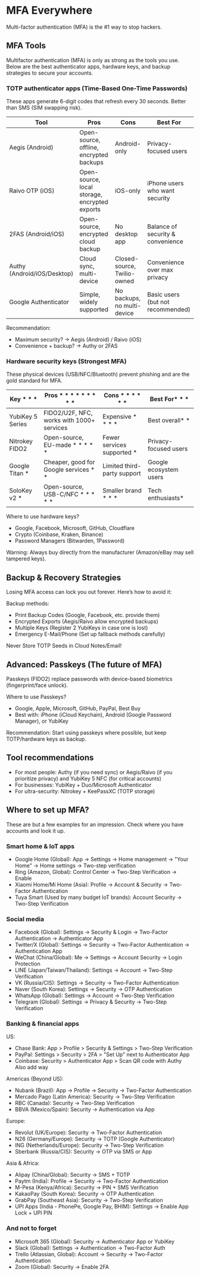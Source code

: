 # MFA Everywhere

Multi-factor authentication (MFA) is the #1 way to stop hackers.

## MFA Tools

Multifactor authentication (MFA) is only as strong as the tools you use. Below are the best authenticator apps, hardware keys, and backup strategies to secure your accounts.

### TOTP authenticator apps (Time-Based One-Time Passwords)

These apps generate 6-digit codes that refresh every 30 seconds. Better than SMS (SIM swapping risk).

| Tool	| Pros	| Cons	| Best For |
|-------|----------|-----|---------|
| Aegis (Android)	| Open-source, offline, encrypted backups	| Android-only	| Privacy-focused users |
| Raivo OTP (iOS)	| Open-source, local storage, encrypted exports	| iOS-only	| iPhone users who want security |
| 2FAS (Android/iOS)	| Open-source, encrypted cloud backup	| No desktop app	| Balance of security & convenience |
| Authy (Android/iOS/Desktop)	| Cloud sync, multi-device	| Closed-source, Twilio-owned	| Convenience over max privacy |
| Google Authenticator	| Simple, widely supported	| No backups, no multi-device	| Basic users (but not recommended) |

Recommendation:

* Maximum security? → Aegis (Android) / Raivo (iOS)
* Convenience + backup? → Authy or 2FAS

### Hardware security keys (Strongest MFA)

These physical devices (USB/NFC/Bluetooth) prevent phishing and are the gold standard for MFA.

| Key	* * *   | Pros	* * * * * * * * *   | Cons	* * * * * * | Best For* * *    |
|-------------------|--------------------------------------------|------------------------------|------------------------|
| YubiKey 5 Series	 | FIDO2/U2F, NFC, works with 1000+ services	 | Expensive	* * * *    | Best overall* *    |
| Nitrokey FIDO2	   | Open-source, EU-made	* * * * *   | Fewer services supported	* | Privacy-focused users  |
| Google Titan	*  | Cheaper, good for Google services	* *  | Limited third-party support	 | Google ecosystem users | 
| SoloKey v2	*    | Open-source, USB-C/NFC	* * * * * | Smaller brand	* * *    | Tech enthusiasts*    | 

Where to use hardware keys?

* Google, Facebook, Microsoft, GitHub, Cloudflare
* Crypto (Coinbase, Kraken, Binance)
* Password Managers (Bitwarden, 1Password)

Warning: Always buy directly from the manufacturer (Amazon/eBay may sell tampered keys).

## Backup & Recovery Strategies

Losing MFA access can lock you out forever. Here’s how to avoid it:

Backup methods:

* Print Backup Codes (Google, Facebook, etc. provide them)
* Encrypted Exports (Aegis/Raivo allow encrypted backups)
* Multiple Keys (Register 2 YubiKeys in case one is lost)
* Emergency E-Mail/Phone (Set up fallback methods carefully)

Never Store TOTP Seeds in Cloud Notes/Email!

## Advanced: Passkeys (The future of MFA)

Passkeys (FIDO2) replace passwords with device-based biometrics (fingerprint/face unlock).

Where to use Passkeys?

* Google, Apple, Microsoft, GitHub, PayPal, Best Buy
* Best with: iPhone (iCloud Keychain), Android (Google Password Manager), or YubiKey

Recommendation: Start using passkeys where possible, but keep TOTP/hardware keys as backup.

## Tool recommendations

* For most people: Authy (if you need sync) or Aegis/Raivo (if you prioritize privacy) and YubiKey 5 NFC (for critical accounts)
* For businesses: YubiKey + Duo/Microsoft Authenticator
* For ultra-security: Nitrokey + KeePassXC (TOTP storage)

## Where to set up MFA?

These are but a few examples for an impression. Check where you have accounts and look it up.

### Smart home & IoT apps

* Google Home (Global): App → Settings → Home management → "Your Home" → Home settings → Two-step verification
* Ring (Amazon, Global): Control Center → Two-Step Verification → Enable
* Xiaomi Home/Mi Home (Asia): Profile → Account & Security → Two-Factor Authentication
* Tuya Smart (Used by many budget IoT brands): Account Security → Two-Step Verification

### Social media

* Facebook (Global): Settings → Security & Login → Two-Factor Authentication → Authenticator App
* Twitter/X (Global): Settings → Security → Two-Factor Authentication → Authentication App
* WeChat (China/Global): Me → Settings → Account Security → Login Protection
* LINE (Japan/Taiwan/Thailand): Settings → Account → Two-Step Verification
* VK (Russia/CIS): Settings → Security → Two-Factor Authentication
* Naver (South Korea): Settings → Security → OTP Authentication
* WhatsApp (Global): Settings → Account → Two-Step Verification
* Telegram (Global): Settings → Privacy & Security → Two-Step Verification

### Banking & financial apps

US:

* Chase Bank: App > Profile > Security & Settings > Two-Step Verification
* PayPal: Settings > Security > 2FA > "Set Up" next to Authenticator App
* Coinbase: Security > Authenticator App > Scan QR code with Authy Also add way 

Americas (Beyond US):

* Nubank (Brazil): App → Profile → Security → Two-Factor Authentication
* Mercado Pago (Latin America): Security → Two-Step Verification
* RBC (Canada): Security → Two-Step Verification
* BBVA (Mexico/Spain): Security → Authentication via App

Europe:

* Revolut (UK/Europe): Security → Two-Factor Authentication
* N26 (Germany/Europe): Security → TOTP (Google Authenticator)
* ING (Netherlands/Europe): Security → Two-Step Verification
* Sberbank (Russia/CIS): Security → OTP via SMS or App

Asia & Africa: 

* Alipay (China/Global): Security → SMS + TOTP
* Paytm (India): Profile → Security → Two-Factor Authentication
* M-Pesa (Kenya/Africa): Security → PIN + SMS Verification
* KakaoPay (South Korea): Security → OTP Authentication
* GrabPay (Southeast Asia): Security → Two-Step Verification
* UPI Apps (India - PhonePe, Google Pay, BHIM): Settings → Enable App Lock + UPI PIN

### And not to forget

* Microsoft 365 (Global): Security → Authenticator App or YubiKey
* Slack (Global): Settings → Authentication → Two-Factor Auth
* Trello (Atlassian, Global): Account → Security → Two-Factor Authentication
* Zoom (Global): Security → Enable 2FA
